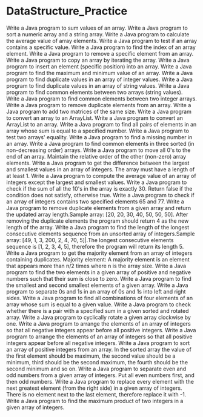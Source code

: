 # DataStructure_Practice
Write a Java program to sum values of an array.
Write a Java program to sort a numeric array and a string array.
Write a Java program to calculate the average value of array elements.
Write a Java program to test if an array contains a specific value.
Write a Java program to find the index of an array element.
Write a Java program to remove a specific element from an array.
Write a Java program to copy an array by iterating the array.
Write a Java program to insert an element (specific position) into an array.
Write a Java program to find the maximum and minimum value of an array.
Write a Java program to find duplicate values in an array of integer values.
Write a Java program to find duplicate values in an array of string values.
Write a Java program to find common elements between two arrays (string values).
Write a Java program to find common elements between two integer arrays.
Write a Java program to remove duplicate elements from an array.
Write a Java program to add two matrices of the same size.
Write a Java program to convert an array to an ArrayList.
Write a Java program to convert an ArrayList to an array.
Write a Java program to find all pairs of elements in an array whose sum is equal to a specified number.
Write a Java program to test two arrays' equality.
Write a Java program to find a missing number in an array.
Write a Java program to find common elements in three sorted (in non-decreasing order) arrays.
Write a Java program to move all 0's to the end of an array. Maintain the relative order of the other (non-zero) array elements.
Write a Java program to get the difference between the largest and smallest values in an array of integers. The array must have a length of at least 1.
Write a Java program to compute the average value of an array of integers except the largest and smallest values.
Write a Java program to check if the sum of all the 10's in the array is exactly 30. Return false if the condition does not satisfy, otherwise true.
Write a Java program to check if an array of integers contains two specified elements 65 and 77.
Write a Java program to remove duplicate elements from a given array and return the updated array length.Sample array: [20, 20, 30, 40, 50, 50, 50]. After removing the duplicate elements the program should return 4 as the new length of the array.
Write a Java program to find the length of the longest consecutive elements sequence from an unsorted array of integers.Sample array: [49, 1, 3, 200, 2, 4, 70, 5]|.The longest consecutive elements sequence is [1, 2, 3, 4, 5], therefore the program will return its length 5.
Write a Java program to get the majority element from an array of integers containing duplicates. Majority element: A majority element is an element that appears more than n/2 times where n is the array size.
Write a Java program to find the two elements in a given array of positive and negative numbers such that their sum is close to zero.
Write a Java program to find the smallest and second smallest elements of a given array.
Write a Java program to separate 0s and 1s in an array of 0s and 1s into left and right sides.
Write a Java program to find all combinations of four elements of an array whose sum is equal to a given value.
Write a Java program to check whether there is a pair with a specified sum in a given sorted and rotated array.
Write a Java program to cyclically rotate a given array clockwise by one.
Write a Java program to arrange the elements of an array of integers so that all negative integers appear before all positive integers.
Write a Java program to arrange the elements of an array of integers so that all positive integers appear before all negative integers.
Write a Java program to sort an array of positive integers from an array. In the sorted array the value of the first element should be maximum, the second value should be a minimum, third should be the second maximum, the fourth should be the second minimum and so on.
Write a Java program to separate even and odd numbers from a given array of integers. Put all even numbers first, and then odd numbers.
Write a Java program to replace every element with the next greatest element (from the right side) in a given array of integers. There is no element next to the last element, therefore replace it with -1. 
Write a Java program to find the maximum product of two integers in a given array of integers.